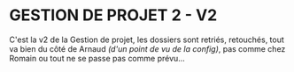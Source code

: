 # GESTION DE PROJET 2 - V2 
 C'est la v2 de la Gestion de projet, les dossiers sont retriés, retouchés, tout va bien du côté de Arnaud _(d'un point de vu de la config)_, pas comme chez Romain ou tout ne se passe pas comme prévu...
